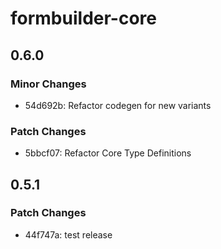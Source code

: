# formbuilder-core

## 0.6.0

### Minor Changes

- 54d692b: Refactor codegen for new variants

### Patch Changes

- 5bbcf07: Refactor Core Type Definitions

## 0.5.1

### Patch Changes

- 44f747a: test release
